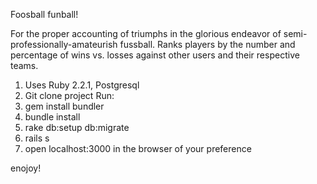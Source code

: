 Foosball funball!

For the proper accounting of triumphs in the glorious endeavor of semi-professionally-amateurish fussball. Ranks players by the number and percentage of wins vs. losses against other users and their respective teams.

1. Uses Ruby 2.2.1, Postgresql
2. Git clone project
Run:
3. gem install bundler
4. bundle install
5. rake db:setup db:migrate
6. rails s
7. open localhost:3000 in the browser of your preference


enojoy!
